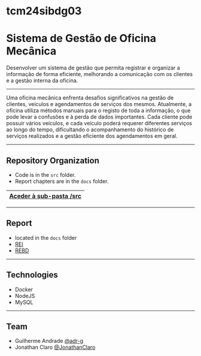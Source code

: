 # tcm24sibdg03

# Sistema de Gestão de Oficina Mecânica
Desenvolver um sistema de gestão que permita registrar e organizar a informação de forma eficiente, melhorando a comunicação com os clientes e a gestão interna da oficina.

---

Uma oficina mecânica enfrenta desafios significativos na gestão de clientes, veículos e agendamentos de serviços dos mesmos. Atualmente, a oficina utiliza métodos manuais para o registo de toda a informação, o que pode levar a confusões e à perda de dados importantes. Cada cliente pode possuir vários veículos, e cada veículo poderá requerer diferentes serviços ao longo do tempo, dificultando o acompanhamento do histórico de serviços realizados e a gestão eficiente dos agendamentos em geral.

---

## Repository Organization

- Code is in the `src` folder.
- Report chapters are in the `docs` folder.

| [Aceder à sub-pasta /src](src/) |
|:----------------------------------:|

---

## Report
- located in the `docs` folder
- [REI](docs/REI/REI00.md)
- [REBD](docs/REBD/REBD00.md)

---

## Technologies
- Docker
- NodeJS
- MySQL

---

## Team
- Guilherme Andrade [@adr-g](https://github.com/adr-g)
- Jonathan Claro [@JonathanClaro](https://github.com/JonathanClaro)

